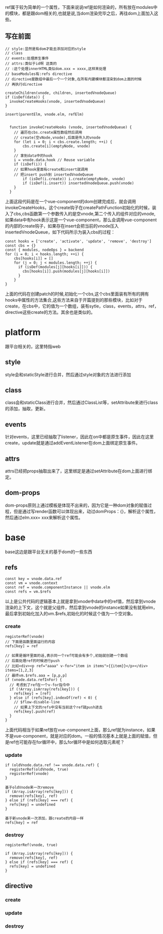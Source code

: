 ref属于较为简单的一个属性，下面来说说ref是如何渲染的，所有放在modules中的模块，都是跟dom相关的,也就是说,当dom渲染完毕之后，再往dom上面加入这些。
## 写在前面 ##
  
    // style:显然是有dom才能去添加对应的style
    // class
    // events:处理原生事件
    // attrs:类似于id啊 这类的
    // :这个处理innerHTML类似dom.xxx = xxxx,这样来处理    
    // baseModules有:refs directive
    // directive是数组中最后一个一个对象,在所有内建模块都渲染到dom上面的时候
    // 再执行directive
    
    createChildren(vnode, children, insertedVnodeQueue)
    if (isDef(data)) {
      invokeCreateHooks(vnode, insertedVnodeQueue)
    }
    
    insert(parentElm, vnode.elm, refElm)

    
      function invokeCreateHooks (vnode, insertedVnodeQueue) {
    	// 遍历在cbs.create属性数组然后调用
    	// create(空vNode,vnode),后面是传入的vnode
    	for (let i = 0; i < cbs.create.length; ++i) {
      		cbs.create[i](emptyNode, vnode)
    	}
    	// 拿到data中的hook
    	i = vnode.data.hook // Reuse variable
    	if (isDef(i)) {
      	// 如果hook里面有create和insert就调用
      	// 把insert push到 insertedVnodeQueue
      		if (isDef(i.create)) i.create(emptyNode, vnode)
      		if (isDef(i.insert)) insertedVnodeQueue.push(vnode)
    	}
      }

上面这段代码是在一个vue-component的dom创建完成后，就会调用invokeCreateHooks，这个create钩子在createPathFunction初始化的时候，装入了cbs,cbs函数第一个参数传入的是空vnode,第二个传入的组件对应的vnode,如果data中有hook表示这是一个vue-component，那么会调用vue-component的内部的create钩子，如果存在insert会把当前的vnode压入insertedVnodeQueue，如下代码所示为装入cbs的过程：

    const hooks = ['create', 'activate', 'update', 'remove', 'destroy']
    const cbs = {}
    const { modules, nodeOps } = backend
    for (i = 0; i < hooks.length; ++i) {
	    cbs[hooks[i]] = []
	    for (j = 0; j < modules.length; ++j) {
	      if (isDef(modules[j][hooks[i]])) {
	    	cbs[hooks[i]].push(modules[j][hooks[i]])
	      }
    	}
    }
上面的代码在创建patch的时候,初始化一个cbs,这个cbs里面装有所有的拥有hooks中属性的方法集合,这些方法来自于开篇提到的那些模块，比如对于create，在cbs中，它的值为一个数组，装有sytle，class，events，attrs，ref，directive这些create的方法。其余也是类似的。
# platform #
跟平台相关的，这里特指web
## style ##
style会和staticStyle进行合并，然后通过style对象的方法进行添加
## class ##
class会和staticClass进行合并，然后通过ClassList等，setAttribute来进行class的添加，抽取，更新。
## events ##
针对events，这里已经抽取了listener，因此在on中都是原生事件，因此在这里create，update就是通过addEventListener在dom上面绑定原生事件。
## attrs ##
attrs已经把props抽取出来了，这里绑定是通过setAttribute在dom上面进行绑定。
## dom-props ##
dom-props原则上通过模板是体现不出来的，因为它是一种dom对象的赋值过程，但是通过写render函数可以体现出来，动过domProps：{}，解析这个属性，然后通过elm.xxx= xxx来解析这个属性。
# base #
base这边是跟平台无关的基于dom的一些东西
## refs ##
    const key = vnode.data.ref
    const vm = vnode.context
    const ref = vnode.componentInstance || vnode.elm
    const refs = vm.$refs
  以上是公共代码的逻辑基本上就是拿到vnode中data中的ref值，然后拿到vnode渲染的上下文，这个就是父组件，然后拿到vnode的instance如果没有就用elm，最后拿到初始化加入的vm.$refs,初始化的时候这个值为一个空对象。
### create ###
    registerRef(vnode)
    // 下面是函数里面运行的内容
    refs[key] = ref
    
    // 如果是循环里面的话,表示同一个ref可能会有多个,初始就创建一个数组
    // 后面处理ref的时候进行push
    // 比如<div><p ref="aaaa" v-for="item in items">{{item}}</p></div> items=[1,2,3]
    // 最终vm.$refs.aaa = [p,p,p]
    if (vnode.data.refInFor) {
      // 考虑到了ref在一个v-for指令中
      if (!Array.isArray(refs[key])) {
        refs[key] = [ref]
      } else if (refs[key].indexOf(ref) < 0) {
        // $flow-disable-line
        // 如果上下文的refs中没有当前这个ref就push进去
        refs[key].push(ref)
      }
    }
上面代码相当于如果ref放在vue-component上面，那么ref就为instance，如果不是vue-component，就是对应的dom。一般的情况基本上就是上面的赋值，但是ref也可能存在for循环中，那么for循环中是如何选取元素呢？
### update ###

    if (oldVnode.data.ref !== vnode.data.ref) {
      registerRef(oldVnode, true)
      registerRef(vnode)
    }

    基于oldVnode来一次remove
    if (Array.isArray(refs[key])) {
      remove(refs[key], ref)
    } else if (refs[key] === ref) {
      refs[key] = undefined
    }

    基于新vnode来一次添加，跟create的内容一样
    refs[key] = ref
### destroy ###
    registerRef(vnode, true)

    if (Array.isArray(refs[key])) {
      remove(refs[key], ref)
    } else if (refs[key] === ref) {
      refs[key] = undefined
    }

## directive ##
### create ###
### update ###
### destroy ###

